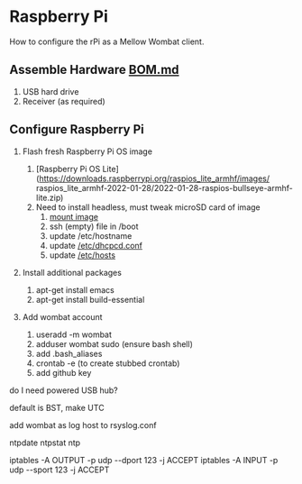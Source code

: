# Raspberry Pi
How to configure the rPi as a Mellow Wombat client.

## Assemble Hardware [BOM.md](./BOM.md)
1. USB hard drive
1. Receiver (as required)

## Configure Raspberry Pi

1. Flash fresh Raspberry Pi OS image
    1. [Raspberry Pi OS Lite](https://downloads.raspberrypi.org/raspios_lite_armhf/images/
    raspios_lite_armhf-2022-01-28/2022-01-28-raspios-bullseye-armhf-lite.zip)
    1. Need to install headless, must tweak microSD card of image
        1. [mount image](https://forums.raspberrypi.com/viewtopic.php?t=57775)
        1. ssh (empty) file in /boot
        1. update /etc/hostname
        1. update [/etc/dhcpcd.conf](https://github.com/guycole/mellow-wombat/blob/main/dox/dhcpcd)
        1. update [/etc/hosts](https://github.com/guycole/mellow-wombat/blob/main/dox/hosts) 

1.  Install additional packages
    1. apt-get install emacs
    1. apt-get install build-essential

1.  Add wombat account
    1. useradd -m wombat 
    1. adduser wombat sudo (ensure bash shell)
    1. add .bash_aliases
    1. crontab -e (to create stubbed crontab)
    1. add github key

do I need powered USB hub?

default is BST, make UTC

add wombat as log host to rsyslog.conf

ntpdate ntpstat ntp 

iptables -A OUTPUT -p udp --dport 123 -j ACCEPT
iptables -A INPUT -p udp --sport 123 -j ACCEPT
